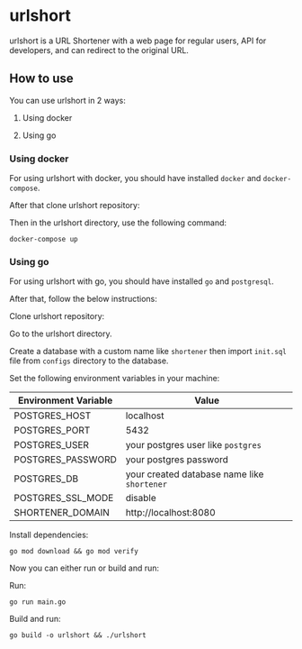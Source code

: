 # urlshort #

urlshort is a URL Shortener with a web page for regular users, API for developers, and can redirect to the original URL.

## How to use ##

You can use urlshort in 2 ways:

1. Using docker

2. Using go

### Using docker ###

For using urlshort with docker, you should have installed `docker` and `docker-compose`.

After that clone urlshort repository:

Then in the urlshort directory, use the following command:

```
docker-compose up
```

### Using go ###

For using urlshort with go, you should have installed `go` and `postgresql`.

After that, follow the below instructions:

Clone urlshort repository:

Go to the urlshort directory.

Create a database with a custom name like `shortener` then import `init.sql` file from `configs` directory to the database.

Set the following environment variables in your machine:

Environment Variable | Value
---------------------|------------
POSTGRES_HOST        | localhost
POSTGRES_PORT        | 5432
POSTGRES_USER        | your postgres user like `postgres`
POSTGRES_PASSWORD    | your postgres password
POSTGRES_DB          | your created database name like `shortener`
POSTGRES_SSL_MODE    | disable
SHORTENER_DOMAIN     | http://localhost:8080

Install dependencies:

```
go mod download && go mod verify
```

Now you can either run or build and run:

Run:

```
go run main.go
```

Build and run:

```
go build -o urlshort && ./urlshort
```
